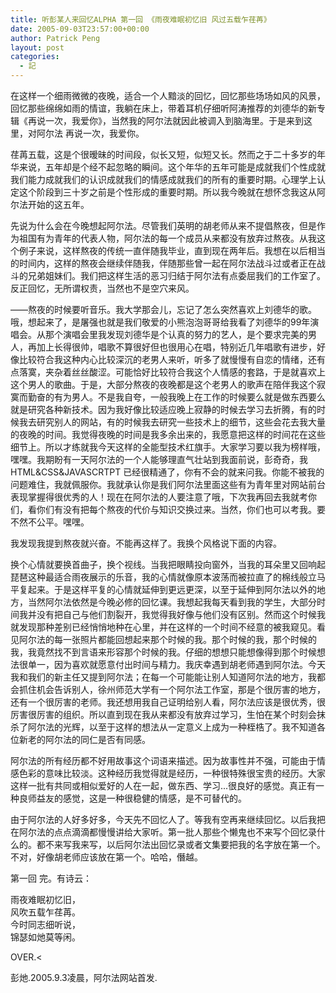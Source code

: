 ```yaml
---
title: 听彭某人来回忆ALPHA 第一回 《雨夜难眠初忆旧 风过五载乍荏苒》
date: 2005-09-03T23:57:00+00:00
author: Patrick Peng
layout: post
categories:
  - 記
---
```

在这样一个细雨微微的夜晚，适合一个人黯淡的回忆，回忆那些场场如风的风景，回忆那些绵绵如雨的情谊，我躺在床上，带着耳机仔细听阿涛推荐的刘德华的新专辑《再说一次，我爱你》，当然我的阿尔法就因此被调入到脑海里。于是来到这里，对阿尔法 再说一次，我爱你。

荏苒五载，这是个很暧昧的时间段，似长又短，似短又长。然而之于二十多岁的年华来说，五年却是个经不起忽略的瞬间。这个年华的五年可能是成就我们个性成就我们能力成就我们的认识成就我们的情感成就我们的所有的重要时期。心理学上认定这个阶段到三十岁之前是个性形成的重要时期。所以我今晚就在想怀念我这从阿尔法开始的这五年。

先说为什么会在今晚想起阿尔法。尽管我们英明的胡老师从来不提倡熬夜，但是作为祖国有为青年的代表人物，阿尔法的每一个成员从来都没有放弃过熬夜。从我这个例子来说，这样熬夜的传统一直伴随我毕业，直到现在两年后。我想在以后相当的时间内，这样的熬夜会继续伴随我，伴随那些曾一起在阿尔法战斗过或者正在战斗的兄弟姐妹们。我们把这样生活的恶习归结于阿尔法有点委屈我们的工作室了。反正回忆，无所谓权责，当然也不是空穴来风。

——熬夜的时候要听音乐。我大学那会儿，忘记了怎么突然喜欢上刘德华的歌。哦，想起来了，是屠强也就是我们敬爱的小熊泡泡哥哥给我看了刘德华的99年演唱会。从那个演唱会里我发现刘德华是个认真的努力的艺人，是个要求完美的男人，再加上长得很帅，唱歌不算很好但也很用心在唱，特别近几年唱歌有进步，好像比较符合我这种内心比较深沉的老男人来听，听多了就慢慢有自恋的情绪，还有点落寞，夹杂着丝丝酸涩。可能恰好比较符合我这个人情感的套路，于是就喜欢上这个男人的歌曲。于是，大部分熬夜的夜晚都是这个老男人的歌声在陪伴我这个寂寞而勤奋的有为男人。不是我自夸，一般我晚上在工作的时候要么就是做东西要么就是研究各种新技术。因为我好像比较适应晚上寂静的时候去学习去折腾，有的时候我去研究别人的网站，有的时候我去研究一些技术上的细节，这些会花去我大量的夜晚的时间。我觉得夜晚的时间是我多余出来的，我愿意把这样的时间花在这些细节上。所以才练就我今天这样的全能型技术红旗手。大家学习要以我为榜样哦，嘿嘿。我期盼有一天阿尔法的一个人能够理直气壮站到我面前说，彭奇奇，我 HTML&amp;CSS&amp;JAVASCRTPT 已经很精通了，你有不会的就来问我。你能不被我的问题难住，我就佩服你。我就承认你是我们阿尔法里面这些有为青年里对网站前台表现掌握得很优秀的人！现在在阿尔法的人要注意了哦，下次我再回去我就考你们，看你们有没有把每个熬夜的代价与知识交换过来。当然，你们也可以考我。要不然不公平。嘿嘿。

我发现我提到熬夜就兴奋。不能再这样了。我换个风格说下面的内容。

换个心情就要换首曲子，换个视线。当我把眼睛投向窗外，当我的耳朵里又回响起琵琶这种最适合雨夜展示的乐音，我的心情就像原本波荡而被拉直了的棉线般立马平复起来。于是这样平复的心情就延伸到更远更深，以至于延伸到阿尔法以外的地方，当然阿尔法依然是今晚必修的回忆课。我想起我每天看到我的学生，大部分时间我并没有把自己与他们割裂开，我觉得我好像与他们没有区别。然而这个时候我就发现那种差别已经悄悄地种在心里，并在这样的一个时间不经意的被我窥见。看见阿尔法的每一张照片都能回想起来那个时候的我。那个时候的我，那个时候的我，我竟然找不到言语来形容那个时候的我。仔细的想想只能想像得到那个时候想法很单一，因为喜欢就愿意付出时间与精力。我庆幸遇到胡老师遇到阿尔法。今天我和我们的新主任又提到阿尔法；在每一个可能能让别人知道阿尔法的地方，我都会抓住机会告诉别人，徐州师范大学有一个阿尔法工作室，那是个很厉害的地方，还有一个很厉害的老师。我还想用我自己证明给别人看，阿尔法应该是很优秀，很厉害很厉害的组织。所以直到现在我从来都没有放弃过学习，生怕在某个时刻会抹杀了阿尔法的光辉，以至于这样的想法从一定意义上成为一种桎梏了。我不知道各位新老的阿尔法的同仁是否有同感。

阿尔法的所有经历都不好用故事这个词语来描述。因为故事性并不强，可能由于情感色彩的意味比较淡。这种经历我觉得就是经历，一种很特殊很宝贵的经历。大家这样一批有共同或相似爱好的人在一起，做东西、学习...很良好的感觉。真正有一种良师益友的感觉，这是一种很稳健的情感，是不可替代的。

由于阿尔法的人好多好多，今天先不回忆人了。等我有空再来继续回忆。以后我把在阿尔法的点点滴滴都慢慢讲给大家听。第一批人那些个懒鬼也不来写个回忆录什么的。都不来写我来写，以后阿尔法出回忆录或者文集要把我的名字放在第一个。不对，好像胡老师应该放在第一个。哈哈，僭越。

第一回 完。有诗云：

雨夜难眠初忆旧，  
风吹五载乍荏苒。  
今时同志细听说，  
锦瑟如灺莫等闲。  

OVER.<

彭灺.2005.9.3凌晨，阿尔法网站首发.
